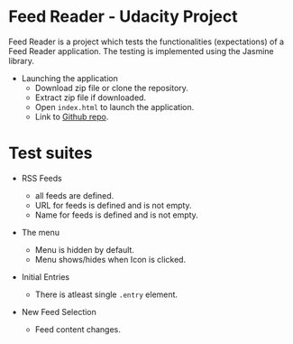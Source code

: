 # Feed Reader - Udacity Project

Feed Reader is a project which tests the functionalities (expectations) of a Feed Reader application.
The testing is implemented using the Jasmine library.

* Launching the application
	* Download zip file or clone the repository.
	* Extract zip file if downloaded.
	* Open `index.html` to launch the application.
	* Link to [Github repo](https://github.com/Amskee/FEND/tree/master/FeedReader).

# Test suites

* RSS Feeds
	* all feeds are defined.
	* URL for feeds is defined and is not empty.
	* Name for feeds is defined and is not empty.

* The menu
	* Menu is hidden by default.
	* Menu shows/hides when Icon is clicked.

* Initial Entries
	* There is atleast single `.entry` element.

* New Feed Selection
	* Feed content changes.

